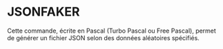# JSONFAKER
Cette commande, écrite en Pascal (Turbo Pascal ou Free Pascal), permet de générer un fichier JSON selon des données aléatoires spécifiés.
